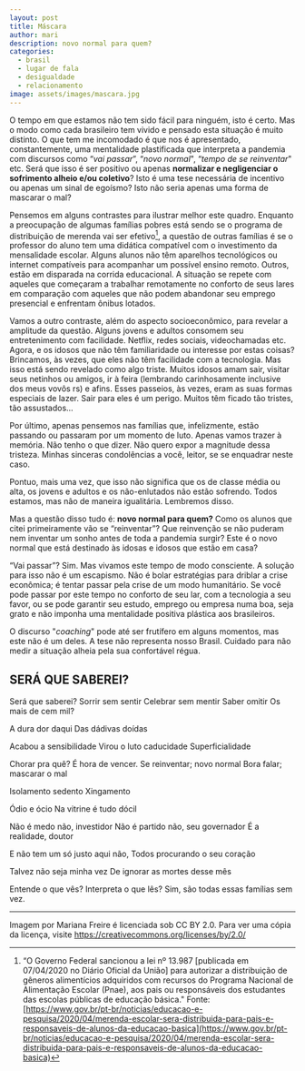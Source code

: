 ```yaml
---
layout: post
title: Máscara
author: mari
description: novo normal para quem?
categories:
  - brasil
  - lugar de fala
  - desigualdade
  - relacionamento
image: assets/images/mascara.jpg
---
```

O tempo em que estamos não tem sido fácil para ninguém, isto é certo. Mas o modo como cada brasileiro tem vivido e pensado esta situação é muito distinto. O que tem me incomodado é que nos é apresentado, constantemente, uma mentalidade plastificada que interpreta a pandemia com discursos como “*vai passar*”, “*novo normal*", “*tempo de se reinventar*" etc. Será que isso é ser positivo ou apenas **normalizar e negligenciar o sofrimento alheio e/ou coletivo**? Isto é uma tese necessária de incentivo ou apenas um sinal de egoísmo? Isto não seria apenas uma forma de mascarar o mal?

Pensemos em alguns contrastes para ilustrar melhor este quadro. Enquanto a preocupação de algumas famílias pobres está sendo se o programa de distribuição de merenda vai ser efetivo[^1], a questão de outras famílias é se o professor do aluno tem uma didática compatível com o investimento da mensalidade escolar. Alguns alunos não têm aparelhos tecnológicos ou internet compatíveis para acompanhar um possível ensino remoto. Outros, estão em disparada na corrida educacional. A situação se repete com aqueles que começaram a trabalhar remotamente no conforto de seus lares em comparação com aqueles que não podem abandonar seu emprego presencial e enfrentam ônibus lotados.

Vamos a outro contraste, além do aspecto socioeconômico, para revelar a amplitude da questão. Alguns jovens e adultos consomem seu entretenimento com facilidade. Netflix, redes sociais, videochamadas etc. Agora, e os idosos que não têm familiaridade ou interesse por estas coisas? Brincamos, às vezes, que eles não têm facilidade com a tecnologia. Mas isso está sendo revelado como algo triste. Muitos idosos amam sair, visitar seus netinhos ou amigos, ir à feira (lembrando carinhosamente inclusive dos meus vovôs rs) e afins. Esses passeios, às vezes, eram as suas formas especiais de lazer. Sair para eles é um perigo. Muitos têm ficado tão tristes, tão assustados…

Por último, apenas pensemos nas famílias que, infelizmente, estão passando ou passaram por um momento de luto. Apenas vamos trazer à memória. Não tenho o que dizer. Não quero expor a magnitude dessa tristeza. Minhas sinceras condolências a você, leitor, se se enquadrar neste caso.

Pontuo, mais uma vez, que isso não significa que os de classe média ou alta, os jovens e adultos e os não-enlutados não estão sofrendo. Todos estamos, mas não de maneira igualitária. Lembremos disso.

Mas a questão disso tudo é: **novo normal para quem?** Como os alunos que citei primeiramente vão se “reinventar”? Que reinvenção se não puderam nem inventar um sonho antes de toda a pandemia surgir? Este é o novo normal que está destinado às idosas e idosos que estão em casa?

“Vai passar”? Sim. Mas vivamos este tempo de modo consciente. A solução para isso não é um escapismo. Não é bolar estratégias para driblar a crise econômica; é tentar passar pela crise de um modo humanitário. Se você pode passar por este tempo no conforto de seu lar, com a tecnologia a seu favor, ou se pode garantir seu estudo, emprego ou empresa numa boa, seja grato e não imponha uma mentalidade positiva plástica aos brasileiros.

O discurso "*coaching*" pode até ser frutífero em alguns momentos, mas este não é um deles. A tese não representa nosso Brasil. Cuidado para não medir a situação alheia pela sua confortável régua.

## SERÁ QUE SABEREI?

Será que saberei?
Sorrir sem sentir
Celebrar sem mentir
Saber omitir
Os mais de cem mil?

A dura dor daqui
Das dádivas doídas

Acabou a sensibilidade
Virou o luto caducidade
Superficialidade

Chorar pra quê?
É hora de vencer.
Se reinventar; novo normal
Bora falar; mascarar o mal

Isolamento sedento
Xingamento

Ódio e ócio
Na vitrine é tudo dócil

Não é medo não, investidor
Não é partido não, seu governador
É a realidade, doutor

E não tem um só justo aqui não,
Todos procurando o seu coração

Talvez não seja minha vez
De ignorar as mortes desse mês

Entende o que vês?
Interpreta o que lês?
Sim, são todas essas famílias sem vez.


[^1]: “O Governo Federal sancionou a lei nº 13.987 [publicada em 07/04/2020 no Diário Oficial da União] para autorizar a distribuição de gêneros alimentícios adquiridos com recursos do Programa Nacional de Alimentação Escolar (Pnae), aos pais ou responsáveis dos estudantes das escolas públicas de educação básica." Fonte: [https://www.gov.br/pt-br/noticias/educacao-e-pesquisa/2020/04/merenda-escolar-sera-distribuida-para-pais-e-responsaveis-de-alunos-da-educacao-basica](https://www.gov.br/pt-br/noticias/educacao-e-pesquisa/2020/04/merenda-escolar-sera-distribuida-para-pais-e-responsaveis-de-alunos-da-educacao-basica)

---
Imagem por Mariana Freire é licenciada sob CC BY 2.0. Para ver uma cópia da licença, visite <https://creativecommons.org/licenses/by/2.0/>
